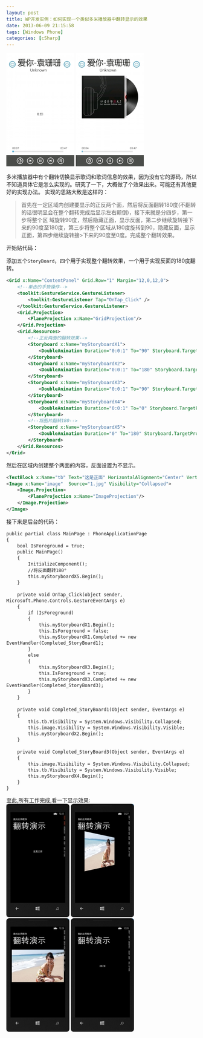 ```yaml
---
layout: post
title: WP开发实例：如何实现一个类似多米播放器中翻转显示的效果
date: 2013-06-09 21:15:58
tags: [Windows Phone]
categories: [cSharp]
---
```

![Image](/images/2013-06-09-WP%E6%97%8B%E8%BD%AC-01.jpg)
![Image](/images/2013-06-09-WP%E6%97%8B%E8%BD%AC-02.jpg)

多米播放器中有个翻转切换显示歌词和歌词信息的效果，因为没有它的源码，所以不知道具体它是怎么实现的。研究了一下，大概做了个效果出来。可能还有其他更好的实现办法。
实现的思路大致是这样的：

>首先在一定区域内创建要显示的正反两个面，然后将反面翻转180度(不翻转的话很明显会在整个翻转完成后显示左右颠倒)，接下来就是分四步，第一步将整个区
>域旋转90度，然后隐藏正面，显示反面，第二步继续旋转接下来的90度至180度，第三步将整个区域从180度旋转到90，隐藏反面，显示正面，第四步继续旋转接>下来的90度至0度。完成整个翻转效果。

开始贴代码：

添加五个`StoryBoard`，四个用于实现整个翻转效果，一个用于实现反面的180度翻转。
```xml
<Grid x:Name="ContentPanel" Grid.Row="1" Margin="12,0,12,0">
    <!--单击的手势操作-->
    <toolkit:GestureService.GestureListener>
        <toolkit:GestureListener Tap="OnTap_Click" />
    </toolkit:GestureService.GestureListener>
    <Grid.Projection>
        <PlaneProjection x:Name="GridProjection"/>
    </Grid.Projection>
    <Grid.Resources>
        <!--正反两面的翻转效果-->
        <Storyboard x:Name="myStoryboardX1">
            <DoubleAnimation Duration="0:0:1" To="90" Storyboard.TargetProperty="RotationY" Storyboard.TargetName="GridProjection" />
        </Storyboard>
        <Storyboard x:Name="myStoryboardX2">
            <DoubleAnimation Duration="0:0:1" To="180" Storyboard.TargetProperty="RotationY" Storyboard.TargetName="GridProjection" />
        </Storyboard>
        <Storyboard x:Name="myStoryboardX3">
            <DoubleAnimation Duration="0:0:1" To="90" Storyboard.TargetProperty="RotationY" Storyboard.TargetName="GridProjection" />
        </Storyboard>
        <Storyboard x:Name="myStoryboardX4">
            <DoubleAnimation Duration="0:0:1" To="0" Storyboard.TargetProperty="RotationY" Storyboard.TargetName="GridProjection" />
        </Storyboard>
        <!--将图片翻转180-->
        <Storyboard x:Name="myStoryboardX5">
            <DoubleAnimation Duration="0" To="180" Storyboard.TargetProperty="RotationY" Storyboard.TargetName="ImageProjection" />
        </Storyboard>
    </Grid.Resources>
</Grid>
```
然后在区域内创建整个两面的内容，反面设置为不显示。
```xml
<TextBlock x:Name="tb" Text="这是正面" HorizontalAlignment="Center" VerticalAlignment="Center"/>
<Image x:Name="image"  Source="1.jpg" Visibility="Collapsed">
    <Image.Projection>
        <PlaneProjection x:Name="ImageProjection"/>
    </Image.Projection>
</Image>
```
    
接下来是后台的代码：
```cSharp
public partial class MainPage : PhoneApplicationPage
{
    bool IsForeground = true;
    public MainPage()
    {
        InitializeComponent();
        //将反面翻转180°
        this.myStoryboardX5.Begin();
    }

    private void OnTap_Click(object sender, Microsoft.Phone.Controls.GestureEventArgs e)
    {
        if (IsForeground)
        {
            this.myStoryboardX1.Begin();
            this.IsForeground = false;
            this.myStoryboardX1.Completed += new EventHandler(Completed_StoryBoard1);
        }
        else
        {
            this.myStoryboardX3.Begin();
            this.IsForeground = true;
            this.myStoryboardX3.Completed += new EventHandler(Completed_StoryBoard3);
        }
    }

    private void Completed_StoryBoard1(Object sender, EventArgs e)
    {
        this.tb.Visibility = System.Windows.Visibility.Collapsed;
        this.image.Visibility = System.Windows.Visibility.Visible;
        this.myStoryboardX2.Begin();
    }

    private void Completed_StoryBoard3(Object sender, EventArgs e)
    {
        this.image.Visibility = System.Windows.Visibility.Collapsed;
        this.tb.Visibility = System.Windows.Visibility.Visible;
        this.myStoryboardX4.Begin();
    }
}
```    
 至此,所有工作完成,看一下显示效果:  
![Image](/images/2013-06-09-WP%E6%97%8B%E8%BD%AC-03.jpg)
![Image](/images/2013-06-09-WP%E6%97%8B%E8%BD%AC-04.jpg)
![Image](/images/2013-06-09-WP%E6%97%8B%E8%BD%AC-05.jpg)
![Image](/images/2013-06-09-WP%E6%97%8B%E8%BD%AC-06.jpg)